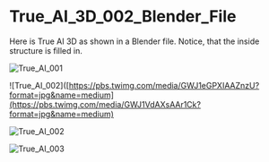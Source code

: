 # True_AI_3D_002_Blender_File
Here is True AI 3D as shown in a Blender file. Notice, that the inside structure is filled in.

![True_AI_001](https://pbs.twimg.com/media/GWJ1eGPXIAAZnzU?format=jpg&name=medium)

![True_AI_002]([https://pbs.twimg.com/media/GWJ1eGPXIAAZnzU?format=jpg&name=medium](https://pbs.twimg.com/media/GWJ1VdAXsAAr1Ck?format=jpg&name=medium)

![True_AI_002]([https://pbs.twimg.com/media/GWJ1eGPXIAAZnzU?format=jpg&name=medium)

![True_AI_003](https://pbs.twimg.com/media/GWJ1MAVWEAA2tKh?format=jpg&name=medium)

